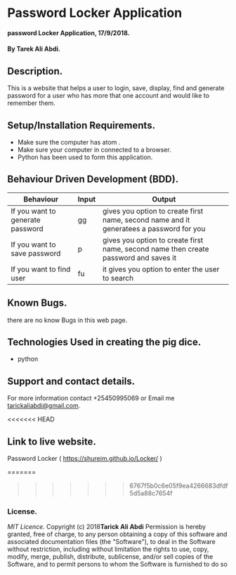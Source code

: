 # Password Locker Application

#### password Locker Application, 17/9/2018.

#### By **Tarek Ali Abdi.**

## Description.
This is a website that helps a user to login, save, display, find and generate password for a user who has
more that one account and would like to remember them.  
## Setup/Installation Requirements.
* Make sure the computer has atom .
* Make sure your computer in connected to a browser.
* Python has been used to form this application.


## Behaviour Driven Development (BDD).
|Behaviour                     |  Input                        | Output            |
|------------------------------|-------------------------------|-------------------|
|If you want to generate password | gg| gives you option to create first name, second name and it generatees a password for you |
|If you want to save password  | p | gives you option to create first name, second name then create password and saves it |
|If you want to find user | fu| it gives you option to enter the user to search |


## Known Bugs.
there are no know Bugs in this web page.

## Technologies Used in creating the pig dice.
* python

## Support and contact details.
For more information contact +25450995069 or Email me tarickaliabdi@gmail.com.

<<<<<<< HEAD
## Link to live website.
Password Locker ( https://shureim.github.io/Locker/ )


=======
>>>>>>> 6767f5b0c6e05f9ea4266683dfdf5d5a88c7654f
### License.
*MIT Licence.*
Copyright (c) 2018**Tarick Ali Abdi**
Permission is hereby granted, free of charge, to any person obtaining a copy of this software and 
associated documentation files (the "Software"), to deal in the Software without restriction, including 
without limitation the rights to use, copy, modify, merge, publish, distribute, sublicense, and/or sell 
copies of the Software, and to permit persons to whom the Software is furnished to do so
